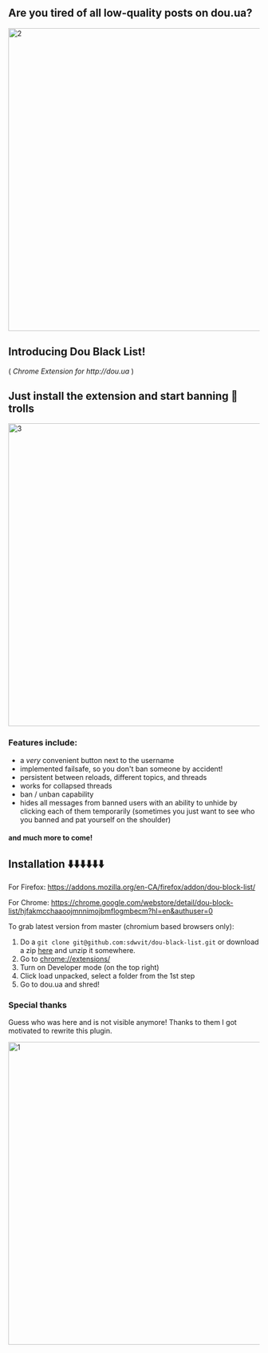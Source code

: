 ## Are you tired of all low-quality posts on dou.ua? 

<img width="607" alt="2" src="https://raw.githubusercontent.com/sdwvit/dou-black-list/master/res/2.png">

## Introducing Dou Black List!
( _Chrome Extension for http://dou.ua_ )
## Just install the extension and start banning 🤡 trolls

<img width="607" alt="3" src="https://raw.githubusercontent.com/sdwvit/dou-black-list/master/res/3.png">

### Features include:

- a _very_ convenient button next to the username
- implemented failsafe, so you don't ban someone by accident!
- persistent between reloads, different topics, and threads
- works for collapsed threads
- ban / unban capability
- hides all messages from banned users with an ability to unhide by clicking each of them temporarily (sometimes you just want to see who you banned and pat yourself on the shoulder)
#### and much more to come! 

## Installation ⬇️⬇️⬇️⬇️⬇️⬇️

For Firefox: https://addons.mozilla.org/en-CA/firefox/addon/dou-block-list/

For Chrome: https://chrome.google.com/webstore/detail/dou-block-list/hjfakmcchaaoojmnnimojbmflogmbecm?hl=en&authuser=0

To grab latest version from master (chromium based browsers only):

1. Do a `git clone git@github.com:sdwvit/dou-black-list.git` or download a zip [here](https://github.com/sdwvit/dou-black-list/blob/master/extension.zip?raw=true) and unzip it somewhere. 
2. Go to [chrome://extensions/](chrome://extensions/)
3. Turn on Developer mode (on the top right)
4. Click load unpacked, select a folder from the 1st step 
5. Go to dou.ua and shred!

### Special thanks

Guess who was here and is not visible anymore! Thanks to them I got motivated to rewrite this plugin.

<img width="607" alt="1" src="https://raw.githubusercontent.com/sdwvit/dou-black-list/master/res/1.png">
